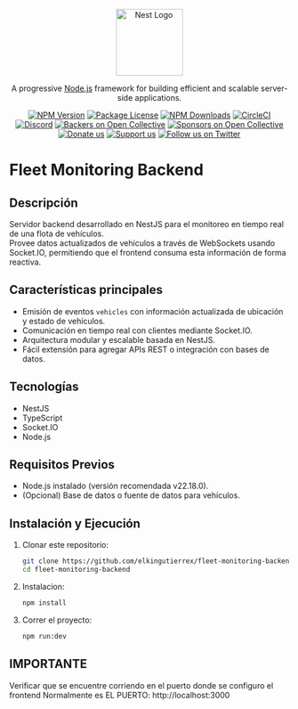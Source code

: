 <p align="center">
  <a href="http://nestjs.com/" target="blank"><img src="https://nestjs.com/img/logo-small.svg" width="120" alt="Nest Logo" /></a>
</p>

[circleci-image]: https://img.shields.io/circleci/build/github/nestjs/nest/master?token=abc123def456
[circleci-url]: https://circleci.com/gh/nestjs/nest

  <p align="center">A progressive <a href="http://nodejs.org" target="_blank">Node.js</a> framework for building efficient and scalable server-side applications.</p>
    <p align="center">
<a href="https://www.npmjs.com/~nestjscore" target="_blank"><img src="https://img.shields.io/npm/v/@nestjs/core.svg" alt="NPM Version" /></a>
<a href="https://www.npmjs.com/~nestjscore" target="_blank"><img src="https://img.shields.io/npm/l/@nestjs/core.svg" alt="Package License" /></a>
<a href="https://www.npmjs.com/~nestjscore" target="_blank"><img src="https://img.shields.io/npm/dm/@nestjs/common.svg" alt="NPM Downloads" /></a>
<a href="https://circleci.com/gh/nestjs/nest" target="_blank"><img src="https://img.shields.io/circleci/build/github/nestjs/nest/master" alt="CircleCI" /></a>
<a href="https://discord.gg/G7Qnnhy" target="_blank"><img src="https://img.shields.io/badge/discord-online-brightgreen.svg" alt="Discord"/></a>
<a href="https://opencollective.com/nest#backer" target="_blank"><img src="https://opencollective.com/nest/backers/badge.svg" alt="Backers on Open Collective" /></a>
<a href="https://opencollective.com/nest#sponsor" target="_blank"><img src="https://opencollective.com/nest/sponsors/badge.svg" alt="Sponsors on Open Collective" /></a>
  <a href="https://paypal.me/kamilmysliwiec" target="_blank"><img src="https://img.shields.io/badge/Donate-PayPal-ff3f59.svg" alt="Donate us"/></a>
    <a href="https://opencollective.com/nest#sponsor"  target="_blank"><img src="https://img.shields.io/badge/Support%20us-Open%20Collective-41B883.svg" alt="Support us"></a>
  <a href="https://twitter.com/nestframework" target="_blank"><img src="https://img.shields.io/twitter/follow/nestframework.svg?style=social&label=Follow" alt="Follow us on Twitter"></a>
</p>
  <!--[![Backers on Open Collective](https://opencollective.com/nest/backers/badge.svg)](https://opencollective.com/nest#backer)
  [![Sponsors on Open Collective](https://opencollective.com/nest/sponsors/badge.svg)](https://opencollective.com/nest#sponsor)-->

# Fleet Monitoring Backend

## Descripción
Servidor backend desarrollado en NestJS para el monitoreo en tiempo real de una flota de vehículos.  
Provee datos actualizados de vehículos a través de WebSockets usando Socket.IO, permitiendo que el frontend consuma esta información de forma reactiva.

## Características principales
- Emisión de eventos `vehicles` con información actualizada de ubicación y estado de vehículos.  
- Comunicación en tiempo real con clientes mediante Socket.IO.  
- Arquitectura modular y escalable basada en NestJS.  
- Fácil extensión para agregar APIs REST o integración con bases de datos.

## Tecnologías
- NestJS  
- TypeScript  
- Socket.IO  
- Node.js

## Requisitos Previos
- Node.js instalado (versión recomendada v22.18.0).  
- (Opcional) Base de datos o fuente de datos para vehículos.

## Instalación y Ejecución

1. Clonar este repositorio:

   ```bash
   git clone https://github.com/elkingutierrex/fleet-monitoring-backend.git
   cd fleet-monitoring-backend

2. Instalacion:

   ```bash
   npm install 

3. Correr el proyecto:

   ```bash
   npm run:dev

## IMPORTANTE
  Verificar que se encuentre corriendo en el puerto donde se configuro el frontend Normalmente es  EL PUERTO: http://localhost:3000
